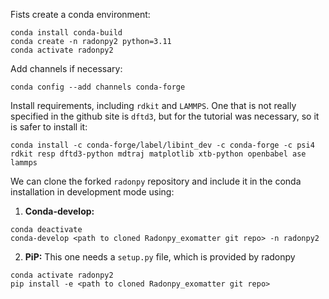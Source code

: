Fists create a conda environment:

```shell
conda install conda-build
conda create -n radonpy2 python=3.11
conda activate radonpy2
```

Add channels if necessary:
```shell
conda config --add channels conda-forge
```

Install requirements, including `rdkit` and `LAMMPS`. One that is not really specified in the github site is `dftd3`, but for the tutorial was necessary, so it is safer to install it:
```shell
conda install -c conda-forge/label/libint_dev -c conda-forge -c psi4 rdkit resp dftd3-python mdtraj matplotlib xtb-python openbabel ase lammps
```

We can clone the forked `radonpy` repository and include it in the conda installation in development mode using:
1. **Conda-develop:**
```shell
conda deactivate
conda-develop <path to cloned Radonpy_exomatter git repo> -n radonpy2
```
2. **PiP:** This one needs a `setup.py` file, which is provided by radonpy
```shell
conda activate radonpy2
pip install -e <path to cloned Radonpy_exomatter git repo>
```

